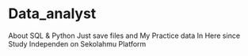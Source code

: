# Data_analyst
About SQL &amp; Python
Just save files and My Practice data In Here since Study Independen on Sekolahmu Platform
